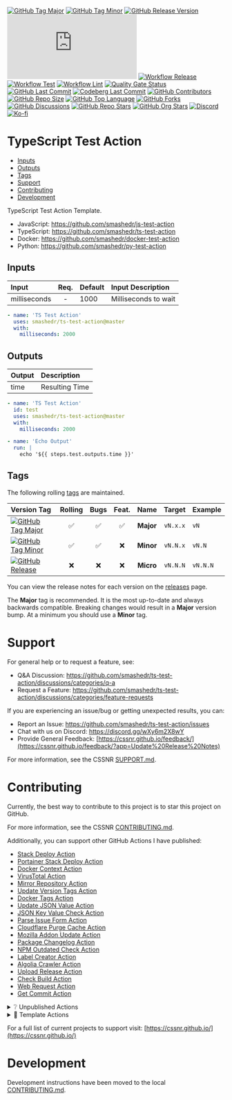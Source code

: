[![GitHub Tag Major](https://img.shields.io/github/v/tag/smashedr/ts-test-action?sort=semver&filter=!v*.*&logo=git&logoColor=white&labelColor=585858&label=%20)](https://github.com/smashedr/ts-test-action/tags)
[![GitHub Tag Minor](https://img.shields.io/github/v/tag/smashedr/ts-test-action?sort=semver&filter=!v*.*.*&logo=git&logoColor=white&labelColor=585858&label=%20)](https://github.com/smashedr/ts-test-action/releases)
[![GitHub Release Version](https://img.shields.io/github/v/release/smashedr/ts-test-action?logo=git&logoColor=white&labelColor=585858&label=%20)](https://github.com/smashedr/ts-test-action/releases/latest)
[![GitHub Dist Size](https://img.shields.io/github/size/smashedr/ts-test-action/dist%2Findex.js?logo=bookstack&logoColor=white&label=dist%20size)](https://github.com/smashedr/ts-test-action/blob/master/src)
[![Workflow Release](https://img.shields.io/github/actions/workflow/status/smashedr/ts-test-action/release.yaml?logo=cachet&label=release)](https://github.com/smashedr/ts-test-action/actions/workflows/release.yaml)
[![Workflow Test](https://img.shields.io/github/actions/workflow/status/smashedr/ts-test-action/test.yaml?logo=cachet&label=test)](https://github.com/smashedr/ts-test-action/actions/workflows/test.yaml)
[![Workflow Lint](https://img.shields.io/github/actions/workflow/status/smashedr/ts-test-action/lint.yaml?logo=cachet&label=lint)](https://github.com/smashedr/ts-test-action/actions/workflows/lint.yaml)
[![Quality Gate Status](https://sonarcloud.io/api/project_badges/measure?project=smashedr_ts-test-action&metric=alert_status)](https://sonarcloud.io/summary/new_code?id=smashedr_ts-test-action)
[![GitHub Last Commit](https://img.shields.io/github/last-commit/smashedr/ts-test-action?logo=github&label=updated)](https://github.com/smashedr/ts-test-action/pulse)
[![Codeberg Last Commit](https://img.shields.io/gitea/last-commit/shaner/ts-test-action/master?gitea_url=https%3A%2F%2Fcodeberg.org%2F&logo=codeberg&logoColor=white&label=updated)](https://codeberg.org/shaner/ts-test-action)
[![GitHub Contributors](https://img.shields.io/github/contributors-anon/smashedr/ts-test-action?logo=github)](https://github.com/smashedr/ts-test-action/graphs/contributors)
[![GitHub Repo Size](https://img.shields.io/github/repo-size/smashedr/ts-test-action?logo=bookstack&logoColor=white&label=repo%20size)](https://github.com/smashedr/ts-test-action?tab=readme-ov-file#readme)
[![GitHub Top Language](https://img.shields.io/github/languages/top/smashedr/ts-test-action?logo=htmx)](https://github.com/smashedr/ts-test-action)
[![GitHub Forks](https://img.shields.io/github/forks/smashedr/ts-test-action?style=flat&logo=github)](https://github.com/smashedr/ts-test-action/forks)
[![GitHub Discussions](https://img.shields.io/github/discussions/smashedr/ts-test-action?logo=github)](https://github.com/smashedr/ts-test-action/discussions)
[![GitHub Repo Stars](https://img.shields.io/github/stars/smashedr/ts-test-action?style=flat&logo=github)](https://github.com/smashedr/ts-test-action/stargazers)
[![GitHub Org Stars](https://img.shields.io/github/stars/cssnr?style=flat&logo=github&label=org%20stars)](https://cssnr.github.io/)
[![Discord](https://img.shields.io/discord/899171661457293343?logo=discord&logoColor=white&label=discord&color=7289da)](https://discord.gg/wXy6m2X8wY)
[![Ko-fi](https://img.shields.io/badge/Ko--fi-72a5f2?logo=kofi&label=support)](https://ko-fi.com/cssnr)

# TypeScript Test Action

- [Inputs](#Inputs)
- [Outputs](#Outputs)
- [Tags](#Tags)
- [Support](#Support)
- [Contributing](#Contributing)
- [Development](#Development)

TypeScript Test Action Template.

- JavaScript: https://github.com/smashedr/js-test-action
- TypeScript: https://github.com/smashedr/ts-test-action
- Docker: https://github.com/smashedr/docker-test-action
- Python: https://github.com/smashedr/py-test-action

## Inputs

| Input        | Req. | Default | Input&nbsp;Description |
| :----------- | :--: | :------ | :--------------------- |
| milliseconds |  -   | 1000    | Milliseconds to wait   |

```yaml
- name: 'TS Test Action'
  uses: smashedr/ts-test-action@master
  with:
    milliseconds: 2000
```

## Outputs

| Output | Description    |
| :----- | :------------- |
| time   | Resulting Time |

```yaml
- name: 'TS Test Action'
  id: test
  uses: smashedr/ts-test-action@master
  with:
    milliseconds: 2000

- name: 'Echo Output'
  run: |
    echo '${{ steps.test.outputs.time }}'
```

## Tags

The following rolling [tags](https://github.com/smashedr/ts-test-action/tags) are maintained.

| Version&nbsp;Tag                                                                                                                                                                                                   | Rolling | Bugs | Feat. |   Name    |  Target  | Example  |
| :----------------------------------------------------------------------------------------------------------------------------------------------------------------------------------------------------------------- | :-----: | :--: | :---: | :-------: | :------: | :------- |
| [![GitHub Tag Major](https://img.shields.io/github/v/tag/smashedr/ts-test-action?sort=semver&filter=!v*.*&style=for-the-badge&label=%20&color=44cc10)](https://github.com/smashedr/ts-test-action/releases/latest) |   ✅    |  ✅  |  ✅   | **Major** | `vN.x.x` | `vN`     |
| [![GitHub Tag Minor](https://img.shields.io/github/v/tag/smashedr/ts-test-action?sort=semver&filter=!v*.*.*&style=for-the-badge&label=%20&color=blue)](https://github.com/smashedr/ts-test-action/releases/latest) |   ✅    |  ✅  |  ❌   | **Minor** | `vN.N.x` | `vN.N`   |
| [![GitHub Release](https://img.shields.io/github/v/release/smashedr/ts-test-action?style=for-the-badge&label=%20&color=red)](https://github.com/smashedr/ts-test-action/releases/latest)                           |   ❌    |  ❌  |  ❌   | **Micro** | `vN.N.N` | `vN.N.N` |

You can view the release notes for each version on the [releases](https://github.com/smashedr/ts-test-action/releases) page.

The **Major** tag is recommended. It is the most up-to-date and always backwards compatible.
Breaking changes would result in a **Major** version bump. At a minimum you should use a **Minor** tag.

# Support

For general help or to request a feature, see:

- Q&A Discussion: https://github.com/smashedr/ts-test-action/discussions/categories/q-a
- Request a Feature: https://github.com/smashedr/ts-test-action/discussions/categories/feature-requests

If you are experiencing an issue/bug or getting unexpected results, you can:

- Report an Issue: https://github.com/smashedr/ts-test-action/issues
- Chat with us on Discord: https://discord.gg/wXy6m2X8wY
- Provide General Feedback: [https://cssnr.github.io/feedback/](https://cssnr.github.io/feedback/?app=Update%20Release%20Notes)

For more information, see the CSSNR [SUPPORT.md](https://github.com/cssnr/.github/blob/master/.github/SUPPORT.md#support).

# Contributing

Currently, the best way to contribute to this project is to star this project on GitHub.

For more information, see the CSSNR [CONTRIBUTING.md](https://github.com/cssnr/.github/blob/master/.github/CONTRIBUTING.md#contributing).

Additionally, you can support other GitHub Actions I have published:

- [Stack Deploy Action](https://github.com/cssnr/stack-deploy-action?tab=readme-ov-file#readme)
- [Portainer Stack Deploy Action](https://github.com/cssnr/portainer-stack-deploy-action?tab=readme-ov-file#readme)
- [Docker Context Action](https://github.com/cssnr/docker-context-action?tab=readme-ov-file#readme)
- [VirusTotal Action](https://github.com/cssnr/virustotal-action?tab=readme-ov-file#readme)
- [Mirror Repository Action](https://github.com/cssnr/mirror-repository-action?tab=readme-ov-file#readme)
- [Update Version Tags Action](https://github.com/cssnr/update-version-tags-action?tab=readme-ov-file#readme)
- [Docker Tags Action](https://github.com/cssnr/docker-tags-action?tab=readme-ov-file#readme)
- [Update JSON Value Action](https://github.com/cssnr/update-json-value-action?tab=readme-ov-file#readme)
- [JSON Key Value Check Action](https://github.com/cssnr/json-key-value-check-action?tab=readme-ov-file#readme)
- [Parse Issue Form Action](https://github.com/cssnr/parse-issue-form-action?tab=readme-ov-file#readme)
- [Cloudflare Purge Cache Action](https://github.com/cssnr/cloudflare-purge-cache-action?tab=readme-ov-file#readme)
- [Mozilla Addon Update Action](https://github.com/cssnr/mozilla-addon-update-action?tab=readme-ov-file#readme)
- [Package Changelog Action](https://github.com/cssnr/package-changelog-action?tab=readme-ov-file#readme)
- [NPM Outdated Check Action](https://github.com/cssnr/npm-outdated-action?tab=readme-ov-file#readme)
- [Label Creator Action](https://github.com/cssnr/label-creator-action?tab=readme-ov-file#readme)
- [Algolia Crawler Action](https://github.com/cssnr/algolia-crawler-action?tab=readme-ov-file#readme)
- [Upload Release Action](https://github.com/cssnr/upload-release-action?tab=readme-ov-file#readme)
- [Check Build Action](https://github.com/cssnr/check-build-action?tab=readme-ov-file#readme)
- [Web Request Action](https://github.com/cssnr/web-request-action?tab=readme-ov-file#readme)
- [Get Commit Action](https://github.com/cssnr/get-commit-action?tab=readme-ov-file#readme)

<details><summary>❔ Unpublished Actions</summary>

These actions are not published on the Marketplace, but may be useful.

- [cssnr/draft-release-action](https://github.com/cssnr/draft-release-action?tab=readme-ov-file#readme) - Keep a draft release ready to publish.
- [cssnr/env-json-action](https://github.com/cssnr/env-json-action?tab=readme-ov-file#readme) - Convert env file to json or vice versa.
- [cssnr/push-artifacts-action](https://github.com/cssnr/push-artifacts-action?tab=readme-ov-file#readme) - Sync files to a remote host with rsync.
- [smashedr/update-release-notes-action](https://github.com/smashedr/update-release-notes-action?tab=readme-ov-file#readme) - Update release notes.
- [smashedr/combine-release-notes-action](https://github.com/smashedr/combine-release-notes-action?tab=readme-ov-file#readme) - Combine release notes.

---

</details>

<details><summary>📝 Template Actions</summary>

These are basic action templates that I use for creating new actions.

- [js-test-action](https://github.com/smashedr/js-test-action?tab=readme-ov-file#readme) - JavaScript
- [py-test-action](https://github.com/smashedr/py-test-action?tab=readme-ov-file#readme) - Python
- [ts-test-action](https://github.com/smashedr/ts-test-action?tab=readme-ov-file#readme) - TypeScript
- [docker-test-action](https://github.com/smashedr/docker-test-action?tab=readme-ov-file#readme) - Docker Image

Note: The `docker-test-action` builds, runs and pushes images to [GitHub Container Registry](https://docs.github.com/en/packages/working-with-a-github-packages-registry/working-with-the-container-registry).

---

</details>

For a full list of current projects to support visit: [https://cssnr.github.io/](https://cssnr.github.io/)

# Development

Development instructions have been moved to the local [CONTRIBUTING.md](#contributing-ov-file).
